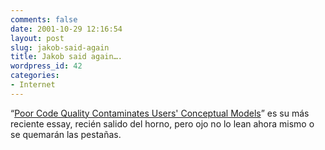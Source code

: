 ```yaml
---
comments: false
date: 2001-10-29 12:16:54
layout: post
slug: jakob-said-again
title: Jakob said again….
wordpress_id: 42
categories:
- Internet
---
```


“[Poor Code Quality Contaminates Users&#039; Conceptual Models](http://www.useit.com/alertbox/20011028.html)” es su más reciente essay, recién salido del horno, pero ojo no lo lean ahora mismo o se quemarán las pestañas.




 
